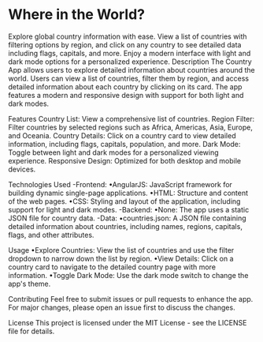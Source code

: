 # Where in the World?
Explore global country information with ease. View a list of countries with filtering options by region, and click on any country to see detailed data including flags, capitals, and more. Enjoy a modern interface with light and dark mode options for a personalized experience.
Description
The Country App allows users to explore detailed information about countries around the world. Users can view a list of countries, filter them by region, and access detailed information about each country by clicking on its card. The app features a modern and responsive design with support for both light and dark modes.

Features
Country List: View a comprehensive list of countries.
Region Filter: Filter countries by selected regions such as Africa, Americas, Asia, Europe, and Oceania.
Country Details: Click on a country card to view detailed information, including flags, capitals, population, and more.
Dark Mode: Toggle between light and dark modes for a personalized viewing experience.
Responsive Design: Optimized for both desktop and mobile devices.

Technologies Used
-Frontend:
•AngularJS: JavaScript framework for building dynamic single-page applications.
•HTML: Structure and content of the web pages.
•CSS: Styling and layout of the application, including support for light and dark modes.
-Backend:
•None: The app uses a static JSON file for country data.
-Data:
•countries.json: A JSON file containing detailed information about countries, including names, regions, capitals, flags, and other attributes.

Usage
•Explore Countries: View the list of countries and use the filter dropdown to narrow down the list by region.
•View Details: Click on a country card to navigate to the detailed country page with more information.
•Toggle Dark Mode: Use the dark mode switch to change the app's theme.

Contributing
Feel free to submit issues or pull requests to enhance the app. For major changes, please open an issue first to discuss the changes.

License
This project is licensed under the MIT License - see the LICENSE file for details.
